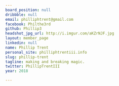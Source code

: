 ```yaml
---
board_position: null
dribbble: null
email: philliphtrent@gmail.com
facebook: Philthe3rd
github: Phillip3
headshot_jpg_url: http://i.imgur.com/aKZrNJF.jpg
layout: member_page
linkedin: null
name: Phillip Trent
personal_site: philliphtrentiii.info
slug: phillip-trent
tagline: making and breaking magic.
twitter: PhillipTrentIII
year: 2018

---
```

